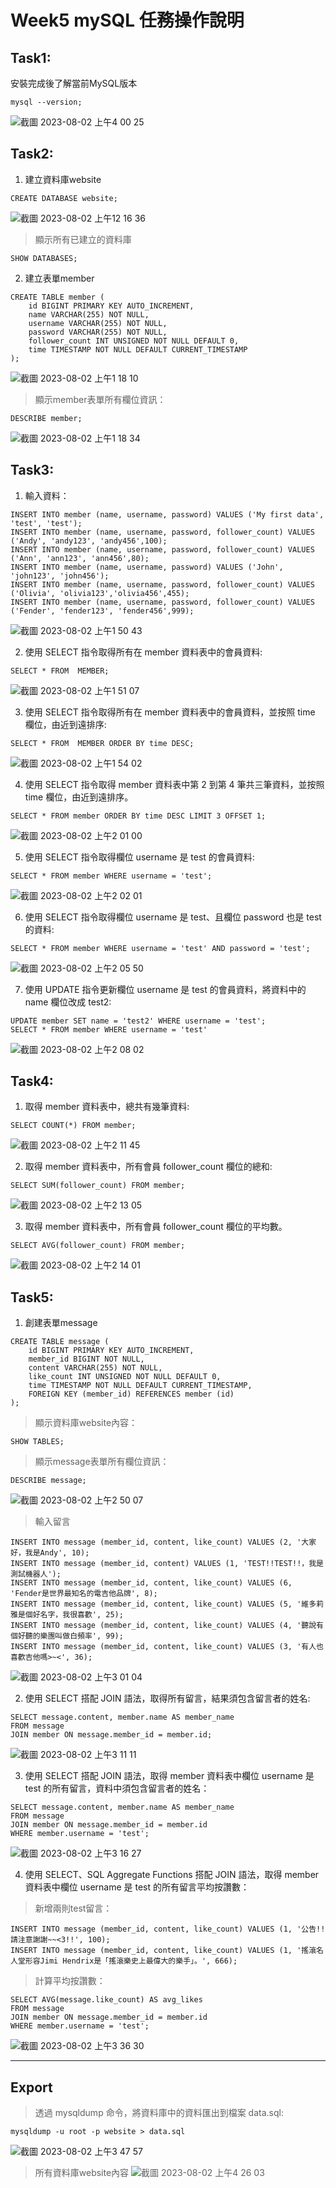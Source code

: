 # Week5 mySQL 任務操作說明
## Task1:

安裝完成後了解當前MySQL版本
```
mysql --version; 
```
![截圖 2023-08-02 上午4 00 25](https://github.com/Yo0GuitarIT/WeHelpBootcamp/assets/118150842/3759f108-738a-4b2b-9f0f-5ce67912528b)

## Task2:

1. 建立資料庫website
```
CREATE DATABASE website;
```
![截圖 2023-08-02 上午12 16 36](https://github.com/Yo0GuitarIT/WeHelpBootcamp/assets/118150842/dc2b1f3e-5d51-4821-bcc4-62556b2ceaa4)

> 顯示所有已建立的資料庫
```
SHOW DATABASES;
```

2. 建立表單member
```
CREATE TABLE member (
    id BIGINT PRIMARY KEY AUTO_INCREMENT,
    name VARCHAR(255) NOT NULL,
    username VARCHAR(255) NOT NULL,
    password VARCHAR(255) NOT NULL,
    follower_count INT UNSIGNED NOT NULL DEFAULT 0,
    time TIMESTAMP NOT NULL DEFAULT CURRENT_TIMESTAMP
);
```
![截圖 2023-08-02 上午1 18 10](https://github.com/Yo0GuitarIT/WeHelpBootcamp/assets/118150842/dc4d2901-e3f3-4c34-8679-cee09bdcf3a5)

> 顯示member表單所有欄位資訊：
```
DESCRIBE member;
```
![截圖 2023-08-02 上午1 18 34](https://github.com/Yo0GuitarIT/WeHelpBootcamp/assets/118150842/fc85c379-4988-4c92-bfa3-c7c9afc22d34)

## Task3:


1. 輸入資料：
```
INSERT INTO member (name, username, password) VALUES ('My first data', 'test', 'test');
INSERT INTO member (name, username, password, follower_count) VALUES ('Andy', 'andy123', 'andy456',100);
INSERT INTO member (name, username, password, follower_count) VALUES ('Ann', 'ann123', 'ann456',80);
INSERT INTO member (name, username, password) VALUES ('John', 'john123', 'john456');
INSERT INTO member (name, username, password, follower_count) VALUES ('Olivia', 'olivia123','olivia456',455);
INSERT INTO member (name, username, password, follower_count) VALUES ('Fender', 'fender123', 'fender456',999);
```
![截圖 2023-08-02 上午1 50 43](https://github.com/Yo0GuitarIT/WeHelpBootcamp/assets/118150842/6abe8476-26b2-41cd-a34a-840b4c4ec81f)

2. 使用 SELECT 指令取得所有在 member 資料表中的會員資料:
```
SELECT * FROM  MEMBER;
```
![截圖 2023-08-02 上午1 51 07](https://github.com/Yo0GuitarIT/WeHelpBootcamp/assets/118150842/75812512-0c98-4aed-9702-30f73de1b24f)

3. 使用 SELECT 指令取得所有在 member 資料表中的會員資料，並按照 time 欄位，由近到遠排序:
```
SELECT * FROM  MEMBER ORDER BY time DESC;
```
![截圖 2023-08-02 上午1 54 02](https://github.com/Yo0GuitarIT/WeHelpBootcamp/assets/118150842/6179fe8b-e0be-49d4-b2b3-855c54862ecd)

4. 使用 SELECT 指令取得 member 資料表中第 2 到第 4 筆共三筆資料，並按照 time 欄位，由近到遠排序。
```
SELECT * FROM member ORDER BY time DESC LIMIT 3 OFFSET 1;
```
![截圖 2023-08-02 上午2 01 00](https://github.com/Yo0GuitarIT/WeHelpBootcamp/assets/118150842/4abc1536-92f4-4b7e-a75c-80871d0aa563)

5. 使用 SELECT 指令取得欄位 username 是 test 的會員資料:
```
SELECT * FROM member WHERE username = 'test';
```
![截圖 2023-08-02 上午2 02 01](https://github.com/Yo0GuitarIT/WeHelpBootcamp/assets/118150842/9d7de16c-1dea-4700-a946-b279a2e4997c)

6. 使用 SELECT 指令取得欄位 username 是 test、且欄位 password 也是 test 的資料:
```
SELECT * FROM member WHERE username = 'test' AND password = 'test';
```
![截圖 2023-08-02 上午2 05 50](https://github.com/Yo0GuitarIT/WeHelpBootcamp/assets/118150842/cecb1e7d-c8d1-431c-b6db-3ea0e4dcdbc5)

7. 使用 UPDATE 指令更新欄位 username 是 test 的會員資料，將資料中的 name 欄位改成 test2:
```
UPDATE member SET name = 'test2' WHERE username = 'test';
SELECT * FROM member WHERE username = 'test'
```
![截圖 2023-08-02 上午2 08 02](https://github.com/Yo0GuitarIT/WeHelpBootcamp/assets/118150842/4e125276-8a3d-45bf-a88c-1afa78536aed)

## Task4:
1. 取得 member 資料表中，總共有幾筆資料:
```
SELECT COUNT(*) FROM member;
```
![截圖 2023-08-02 上午2 11 45](https://github.com/Yo0GuitarIT/WeHelpBootcamp/assets/118150842/169f20a0-0171-4ae0-9a23-c151b7786c15)

2. 取得 member 資料表中，所有會員 follower_count 欄位的總和:
```
SELECT SUM(follower_count) FROM member;
```
![截圖 2023-08-02 上午2 13 05](https://github.com/Yo0GuitarIT/WeHelpBootcamp/assets/118150842/2dab741c-7b97-4127-b103-65c634319379)

3. 取得 member 資料表中，所有會員 follower_count 欄位的平均數。
```
SELECT AVG(follower_count) FROM member;
```
![截圖 2023-08-02 上午2 14 01](https://github.com/Yo0GuitarIT/WeHelpBootcamp/assets/118150842/57749d53-6aaf-4d8f-a2bb-5b86b3c2b4e0)

## Task5:

1. 創建表單message
```
CREATE TABLE message (
    id BIGINT PRIMARY KEY AUTO_INCREMENT,
    member_id BIGINT NOT NULL,
    content VARCHAR(255) NOT NULL,
    like_count INT UNSIGNED NOT NULL DEFAULT 0,
    time TIMESTAMP NOT NULL DEFAULT CURRENT_TIMESTAMP,
    FOREIGN KEY (member_id) REFERENCES member (id)
);

```
> 顯示資料庫website內容：
```
SHOW TABLES;
```
> 顯示message表單所有欄位資訊：
```
DESCRIBE message;
```
![截圖 2023-08-02 上午2 50 07](https://github.com/Yo0GuitarIT/WeHelpBootcamp/assets/118150842/6a4b4834-049c-4a4a-9843-8b8cfd7c7bf0)

> 輸入留言
```
INSERT INTO message (member_id, content, like_count) VALUES (2, '大家好，我是Andy', 10);
INSERT INTO message (member_id, content) VALUES (1, 'TEST!!TEST!!，我是測試機器人');
INSERT INTO message (member_id, content, like_count) VALUES (6, 'Fender是世界最知名的電吉他品牌', 8);
INSERT INTO message (member_id, content, like_count) VALUES (5, '維多莉雅是個好名字，我很喜歡', 25);
INSERT INTO message (member_id, content, like_count) VALUES (4, '聽說有個好聽的樂團叫做白頻率', 99);
INSERT INTO message (member_id, content, like_count) VALUES (3, '有人也喜歡吉他嗎>~<', 36);
```
![截圖 2023-08-02 上午3 01 04](https://github.com/Yo0GuitarIT/WeHelpBootcamp/assets/118150842/11a74d4a-5b41-4df7-896c-f9b2d05604a7)

2. 使用 SELECT 搭配 JOIN 語法，取得所有留言，結果須包含留言者的姓名:
```
SELECT message.content, member.name AS member_name
FROM message
JOIN member ON message.member_id = member.id;
```
![截圖 2023-08-02 上午3 11 11](https://github.com/Yo0GuitarIT/WeHelpBootcamp/assets/118150842/5077b3ae-7d7f-486c-8569-f7e72f4db39c)

3. 使用 SELECT 搭配 JOIN 語法，取得 member 資料表中欄位 username 是 test 的所有留言，資料中須包含留言者的姓名：
```
SELECT message.content, member.name AS member_name
FROM message
JOIN member ON message.member_id = member.id
WHERE member.username = 'test';
```
![截圖 2023-08-02 上午3 16 27](https://github.com/Yo0GuitarIT/WeHelpBootcamp/assets/118150842/c97aea1a-ea6b-4270-ab24-beb8aa90f477)

4. 使用 SELECT、SQL Aggregate Functions 搭配 JOIN 語法，取得 member 資料表中欄位 username 是 test 的所有留言平均按讚數：
>新增兩則test留言：
```
INSERT INTO message (member_id, content, like_count) VALUES (1, '公告!!請注意謝謝~~<3!!', 100);
INSERT INTO message (member_id, content, like_count) VALUES (1, '搖滾名人堂形容Jimi Hendrix是「搖滾樂史上最偉大的樂手」。', 666);
```
>計算平均按讚數：
```
SELECT AVG(message.like_count) AS avg_likes
FROM message
JOIN member ON message.member_id = member.id
WHERE member.username = 'test';
```
![截圖 2023-08-02 上午3 36 30](https://github.com/Yo0GuitarIT/WeHelpBootcamp/assets/118150842/e5934a21-dd99-4a4b-9dbf-d4cf995c634e)

***
## Export
> 透過 mysqldump 命令，將資料庫中的資料匯出到檔案 data.sql:
```
mysqldump -u root -p website > data.sql
```
![截圖 2023-08-02 上午3 47 57](https://github.com/Yo0GuitarIT/WeHelpBootcamp/assets/118150842/b54546ef-45eb-4f4a-a915-975aae4400c3)

> 所有資料庫website內容
![截圖 2023-08-02 上午4 26 03](https://github.com/Yo0GuitarIT/WeHelpBootcamp/assets/118150842/4611d34f-7f8e-401b-8b4d-155aff6df842)
